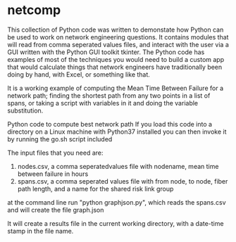 # netcomp
This collection of Python code was written to demonstate how Python can be used to work on network engineering questions.
It contains modules that will read from comma seperated values files, and interact with the user via a GUI written with
the Python GUI toolkit tkinter.  The Python code has examples of most of the techniques you would need to build a custom 
app that would calculate things that network engineers have traditionally been doing by hand, with Excel, or something
like that.

It is a working example of computing the Mean Time Between Failure for a network path; finding the shortest path from any two points
in a list of spans, or taking a script with variables in it and doing the variable substitution.

Python code to compute best network path
If you load this code into a directory on a Linux machine with Python37 installed
you can then invoke it by running the go.sh script included

The input  files that you need are:
  1. nodes.csv, a comma seperatedvalues file with nodename, mean time between failure in hours
  2. spans.csv, a comma seperated values file with from node, to node, fiber path length, and a name for the shared risk link group
  
  at the command line run "python graphjson.py", which reads the spans.csv and will create the file graph.json
  
  It will create a results file in the current working directory, with a date-time stamp in the file name.
  
